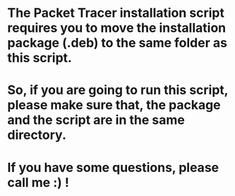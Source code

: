 # The Packet Tracer installation script requires you to move the installation package (.deb) to the same folder as this script.
# So, if you are going to run this script, please make sure that, the package and the script are in the same directory.
# If you have some questions, please call me :) !
#

